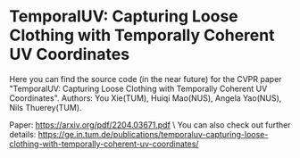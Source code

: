 # TemporalUV: Capturing Loose Clothing with Temporally Coherent UV Coordinates
Here you can find the source code (in the near future) for the CVPR paper "TemporalUV: Capturing Loose Clothing with Temporally Coherent UV Coordinates". Authors: You Xie(TUM), Huiqi Mao(NUS), Angela Yao(NUS), Nils Thuerey(TUM).

Paper: https://arxiv.org/pdf/2204.03671.pdf \\
You can also check out further details: https://ge.in.tum.de/publications/temporaluv-capturing-loose-clothing-with-temporally-coherent-uv-coordinates/
